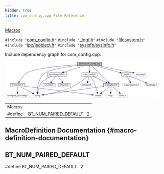 ```yaml
---
hidden: true
title: com_config.cpp File Reference
---
```


[Macros](#define-members)

`#include "`<a href="com__config_8h_source.md">com_config.h</a>`"`
`#include "`<a href="__logf_8h_source.md">_logf.h</a>`"`
`#include "`<a href="filesystem_8h_source.md">filesystem.h</a>`"`
`#include "`<a href="ipc_2src_2ipc_2jsobject_8h_source.md">ipc/jsobject.h</a>`"`
`#include "`<a href="sysinfo_8h_source.md">sysinfo/sysinfo.h</a>`"`

Include dependency graph for com_config.cpp:

![](com__config_8cpp__incl.png)

|          |                                                                 |
|----------|-----------------------------------------------------------------|
| Macros   |                                                                 |
| #define  | [BT_NUM_PAIRED_DEFAULT](#a1c2bb05fa64e684d95adc08932df8368)   2 |

## MacroDefinition Documentation {#macro-definition-documentation}

## BT_NUM_PAIRED_DEFAULT <a href="#a1c2bb05fa64e684d95adc08932df8368" id="a1c2bb05fa64e684d95adc08932df8368"></a>

<p>#define BT_NUM_PAIRED_DEFAULT   2</p>
